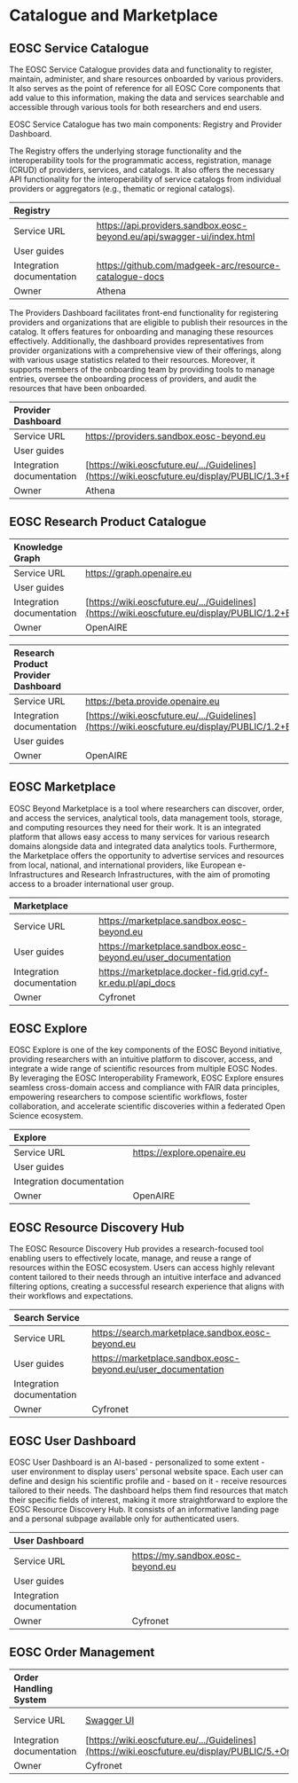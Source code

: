# Catalogue and Marketplace

## EOSC Service Catalogue

The EOSC Service Catalogue provides data and functionality to register, maintain, administer, and share resources onboarded by various providers. It also serves as the point of reference for all EOSC Core components that add value to this information, making the data and services searchable and accessible through various tools for both researchers and end users.

EOSC Service Catalogue has two main components: Registry and Provider Dashboard.

The Registry offers the underlying storage functionality and the interoperability tools for the programmatic access, registration, manage (CRUD) of providers, services, and catalogs. It also offers the necessary API functionality for the interoperability of service catalogs from individual providers or aggregators (e.g., thematic or regional catalogs).

| Registry                  |                                                                          |
| :------------------------ | :----------------------------------------------------------------------- |
| Service URL               | <https://api.providers.sandbox.eosc-beyond.eu/api/swagger-ui/index.html> |
| User guides               |                                                                          |
| Integration documentation | <https://github.com/madgeek-arc/resource-catalogue-docs>                 |
| Owner                     | Athena                                                                   |

The Providers Dashboard facilitates front-end functionality for registering providers and organizations that are eligible to publish their resources in the catalog. It offers features for onboarding and managing these resources effectively. Additionally, the dashboard provides representatives from provider organizations with a comprehensive view of their offerings, along with various usage statistics related to their resources. Moreover, it supports members of the onboarding team by providing tools to manage entries, oversee the onboarding process of providers, and audit the resources that have been onboarded.

| Provider Dashboard        |                                                                                                                                                                   |
| :------------------------ | :---------------------------------------------------------------------------------------------------------------------------------------------------------------- |
| Service URL               | <https://providers.sandbox.eosc-beyond.eu>                                                                                                                        |
| User guides               |                                                                                                                                                                   |
| Integration documentation | [https://wiki.eoscfuture.eu/.../Guidelines](https://wiki.eoscfuture.eu/display/PUBLIC/1.3+EOSC+Service+Catalogue%3A+Architecture+and+Interoperability+Guidelines) |
| Owner                     | Athena                                                                                                                                                            |

## EOSC Research Product Catalogue

| Knowledge Graph           |                                                                                                                                                                            |
| :------------------------ | :------------------------------------------------------------------------------------------------------------------------------------------------------------------------- |
| Service URL               | <https://graph.openaire.eu>                                                                                                                                                |
| User guides               |                                                                                                                                                                            |
| Integration documentation | [https://wiki.eoscfuture.eu/.../Guidelines](https://wiki.eoscfuture.eu/display/PUBLIC/1.2+EOSC+Research+Product+Catalogue%3A+Architecture+and+Interoperability+Guidelines) |
| Owner                     | OpenAIRE                                                                                                                                                                   |

| Research Product Provider Dashboard |                                                                                                                                                                            |
| :---------------------------------- | :------------------------------------------------------------------------------------------------------------------------------------------------------------------------- |
| Service URL                         | <https://beta.provide.openaire.eu>                                                                                                                                         |
| Integration documentation           | [https://wiki.eoscfuture.eu/.../Guidelines](https://wiki.eoscfuture.eu/display/PUBLIC/1.2+EOSC+Research+Product+Catalogue%3A+Architecture+and+Interoperability+Guidelines) |
| User guides                         |                                                                                                                                                                            |
| Owner                               | OpenAIRE                                                                                                                                                                   |

## EOSC Marketplace

EOSC Beyond Marketplace is a tool where researchers can discover, order, and access the services, analytical tools, data management tools, storage, and computing resources they need for their work. It is an integrated platform that allows easy access to many services for various research domains alongside data and integrated data analytics tools. Furthermore, the Marketplace offers the opportunity to advertise services and resources from local, national, and international providers, like European e-Infrastructures and Research Infrastructures, with the aim of promoting access to a broader international user group.

| Marketplace               |                                                                 |
| :------------------------ | :-------------------------------------------------------------- |
| Service URL               | <https://marketplace.sandbox.eosc-beyond.eu>                    |
| User guides               | <https://marketplace.sandbox.eosc-beyond.eu/user_documentation> |
| Integration documentation | <https://marketplace.docker-fid.grid.cyf-kr.edu.pl/api_docs>    |
| Owner                     | Cyfronet                                                        |

## EOSC Explore

EOSC Explore is one of the key components of the EOSC Beyond initiative, providing researchers with an intuitive platform to discover, access, and integrate a wide range of scientific resources from multiple EOSC Nodes. By leveraging the EOSC Interoperability Framework, EOSC Explore ensures seamless cross-domain access and compliance with FAIR data principles, empowering researchers to compose scientific workflows, foster collaboration, and accelerate scientific discoveries within a federated Open Science ecosystem.

| Explore                   |                               |
| :------------------------ | :---------------------------- |
| Service URL               | <https://explore.openaire.eu> |
| User guides               |                               |
| Integration documentation |                               |
| Owner                     | OpenAIRE                      |

## EOSC Resource Discovery Hub

The EOSC Resource Discovery Hub provides a research-focused tool enabling users to effectively locate, manage, and reuse a range of resources within the EOSC ecosystem. Users can access highly relevant content tailored to their needs through an intuitive interface and advanced filtering options, creating a successful research experience that aligns with their workflows and expectations.

| Search Service            |                                                                 |
| :------------------------ | :-------------------------------------------------------------- |
| Service URL               | <https://search.marketplace.sandbox.eosc-beyond.eu>             |
| User guides               | <https://marketplace.sandbox.eosc-beyond.eu/user_documentation> |
| Integration documentation |                                                                 |
| Owner                     | Cyfronet                                                        |

## EOSC User Dashboard

EOSC User Dashboard is an AI-based - personalized to some extent - user environment to display users' personal website space. Each user can define and design his scientific profile and - based on it - receive resources tailored to their needs. The dashboard helps them find resources that match their specific fields of interest, making it more straightforward to explore the EOSC Resource Discovery Hub. It consists of an informative landing page and a personal subpage available only for authenticated users.

| User Dashboard            |                                     |
| :------------------------ | :---------------------------------- |
| Service URL               | <https://my.sandbox.eosc-beyond.eu> |
| User guides               |                                     |
| Integration documentation |                                     |
| Owner                     | Cyfronet                            |

## EOSC Order Management

| Order Handling System     |                                                                                                                                                            |             |   |
| :------------------------ | :--------------------------------------------------------------------------------------------------------------------------------------------------------- | ----------- | - |
| Service URL               | [Swagger UI](https://marketplace.sandbox.eosc-beyond.eu/api_docs/swagger/index.html?urls.primaryName=EOSC%20Marketplace%20Ordering%20API)                  | User guides |   |
| Integration documentation | [https://wiki.eoscfuture.eu/.../Guidelines](https://wiki.eoscfuture.eu/display/PUBLIC/5.+Order+Management%3A+Architecture+and+Interoperability+Guidelines) |             |   |
| Owner                     | Cyfronet                                                                                                                                                   |             |   |
